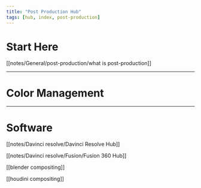 ```yaml
---
title: "Post Production Hub"
tags: [hub, index, post-production]
---
```


# Start Here

[[notes/General/post-production/what is post-production]]


---

# Color Management






---

# Software

[[notes/Davinci resolve/Davinci Resolve Hub]]

[[notes/Davinci resolve/Fusion/Fusion 360 Hub]]

[[blender compositing]]

[[houdini compositing]]
